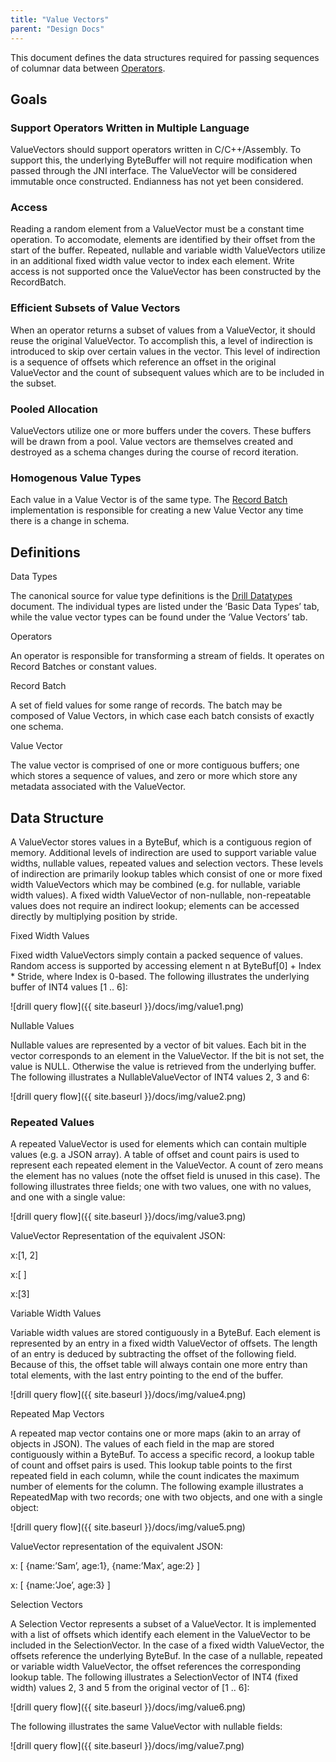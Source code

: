 ```yaml
---
title: "Value Vectors"
parent: "Design Docs"
---
```

This document defines the data structures required for passing sequences of
columnar data between [Operators](https://docs.google.com/a/maprtech.com/document/d/1zaxkcrK9mYyfpGwX1kAV80z0PCi8abefL45zOzb97dI/edit#bookmark=id.iip15ful18mm).

## Goals

### Support Operators Written in Multiple Language

ValueVectors should support operators written in C/C++/Assembly. To support
this, the underlying ByteBuffer will not require modification when passed
through the JNI interface. The ValueVector will be considered immutable once
constructed. Endianness has not yet been considered.

### Access

Reading a random element from a ValueVector must be a constant time operation.
To accomodate, elements are identified by their offset from the start of the
buffer. Repeated, nullable and variable width ValueVectors utilize in an
additional fixed width value vector to index each element. Write access is not
supported once the ValueVector has been constructed by the RecordBatch.

### Efficient Subsets of Value Vectors

When an operator returns a subset of values from a ValueVector, it should
reuse the original ValueVector. To accomplish this, a level of indirection is
introduced to skip over certain values in the vector. This level of
indirection is a sequence of offsets which reference an offset in the original
ValueVector and the count of subsequent values which are to be included in the
subset.

### Pooled Allocation

ValueVectors utilize one or more buffers under the covers. These buffers will
be drawn from a pool. Value vectors are themselves created and destroyed as a
schema changes during the course of record iteration.

### Homogenous Value Types

Each value in a Value Vector is of the same type. The [Record Batch](https://docs.google.com/a/maprtech.com/document/d/1zaxkcrK9mYyfpGwX1kAV80z0PCi8abefL45zOzb97dI/edit#bookmark=kix.s2xuoqnr8obe) implementation is responsible for
creating a new Value Vector any time there is a change in schema.

## Definitions

Data Types

The canonical source for value type definitions is the [Drill
Datatypes](http://bit.ly/15JO9bC) document. The individual types are listed
under the ‘Basic Data Types’ tab, while the value vector types can be found
under the ‘Value Vectors’ tab.

Operators

An operator is responsible for transforming a stream of fields. It operates on
Record Batches or constant values.

Record Batch

A set of field values for some range of records. The batch may be composed of
Value Vectors, in which case each batch consists of exactly one schema.

Value Vector

The value vector is comprised of one or more contiguous buffers; one which
stores a sequence of values, and zero or more which store any metadata
associated with the ValueVector.

## Data Structure

A ValueVector stores values in a ByteBuf, which is a contiguous region of
memory. Additional levels of indirection are used to support variable value
widths, nullable values, repeated values and selection vectors. These levels
of indirection are primarily lookup tables which consist of one or more fixed
width ValueVectors which may be combined (e.g. for nullable, variable width
values). A fixed width ValueVector of non-nullable, non-repeatable values does
not require an indirect lookup; elements can be accessed directly by
multiplying position by stride.

Fixed Width Values

Fixed width ValueVectors simply contain a packed sequence of values. Random
access is supported by accessing element n at ByteBuf[0] + Index * Stride,
where Index is 0-based. The following illustrates the underlying buffer of
INT4 values [1 .. 6]:

![drill query flow]({{ site.baseurl }}/docs/img/value1.png)

Nullable Values

Nullable values are represented by a vector of bit values. Each bit in the
vector corresponds to an element in the ValueVector. If the bit is not set,
the value is NULL. Otherwise the value is retrieved from the underlying
buffer. The following illustrates a NullableValueVector of INT4 values 2, 3
and 6:

![drill query flow]({{ site.baseurl }}/docs/img/value2.png)
  
### Repeated Values

A repeated ValueVector is used for elements which can contain multiple values
(e.g. a JSON array). A table of offset and count pairs is used to represent
each repeated element in the ValueVector. A count of zero means the element
has no values (note the offset field is unused in this case). The following
illustrates three fields; one with two values, one with no values, and one
with a single value:

![drill query flow]({{ site.baseurl }}/docs/img/value3.png)

ValueVector Representation of the equivalent JSON:

x:[1, 2]

x:[ ]

x:[3]

Variable Width Values

Variable width values are stored contiguously in a ByteBuf. Each element is
represented by an entry in a fixed width ValueVector of offsets. The length of
an entry is deduced by subtracting the offset of the following field. Because
of this, the offset table will always contain one more entry than total
elements, with the last entry pointing to the end of the buffer.

![drill query flow]({{ site.baseurl }}/docs/img/value4.png)  

Repeated Map Vectors

A repeated map vector contains one or more maps (akin to an array of objects
in JSON). The values of each field in the map are stored contiguously within a
ByteBuf. To access a specific record, a lookup table of count and offset pairs
is used. This lookup table points to the first repeated field in each column,
while the count indicates the maximum number of elements for the column. The
following example illustrates a RepeatedMap with two records; one with two
objects, and one with a single object:

![drill query flow]({{ site.baseurl }}/docs/img/value5.png)

ValueVector representation of the equivalent JSON:

x: [ {name:’Sam’, age:1}, {name:’Max’, age:2} ]

x: [ {name:’Joe’, age:3} ]

Selection Vectors

A Selection Vector represents a subset of a ValueVector. It is implemented
with a list of offsets which identify each element in the ValueVector to be
included in the SelectionVector. In the case of a fixed width ValueVector, the
offsets reference the underlying ByteBuf. In the case of a nullable, repeated
or variable width ValueVector, the offset references the corresponding lookup
table. The following illustrates a SelectionVector of INT4 (fixed width)
values 2, 3 and 5 from the original vector of [1 .. 6]:

![drill query flow]({{ site.baseurl }}/docs/img/value6.png)

The following illustrates the same ValueVector with nullable fields:

![drill query flow]({{ site.baseurl }}/docs/img/value7.png)


